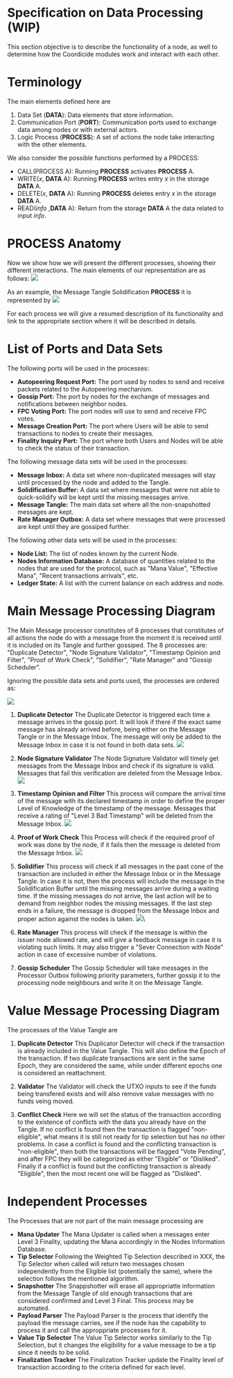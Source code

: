 # Specification on Data Processing (WIP)

This section objective is to describe the functionality of a node, as well to determine how the Coordicide modules work and interact with each other. 

# Terminology 

The main elements defined here are

1. Data Set (**DATA**): Data elements that store information.
2. Communication Port (**PORT**): Communication ports used to exchange data among nodes or with external actors.
3. Logic Process (**PROCESS**): A set of actions the node take interacting with the other elements. 



We also consider the possible functions performed by a PROCESS:

* CALL(PROCESS A): Running **PROCESS** activates  **PROCESS** A.
* WRITE($x$, **DATA** A): Running **PROCESS** writes entry $x$ in the storage **DATA** A.
* DELETE($x$, **DATA** A): Running **PROCESS** deletes entry $x$ in the storage **DATA** A.
* READ(*info* ,**DATA** A): Return from the storage **DATA** A the data related to input *info*.



# PROCESS Anatomy

Now we show how we will present the different processes, showing their different interactions. The main elements of our representation are as follows:
![](https://i.imgur.com/WuHlwWl.png)

As an example, the Message Tangle Solidification **PROCESS** it is represented by
![](https://i.imgur.com/YSjdBOP.png)

For each process we will give a resumed description of its functionality and link to the appropriate section where it will be described in details.

# List of Ports and Data Sets

The following ports will be used in the processes:

* **Autopeering Request Port:** The port used by nodes to send and receive packets related to the Autopeering mechanism. 
* **Gossip Port:** The port by nodes for the exchange of messages and notifications between neighbor nodes.
* **FPC Voting Port:** The port nodes will use to send and receive FPC votes.
* **Message Creation Port:** The port where Users will be able to send transactions to nodes to create their messages. 
* **Finality Inquiry Port:** The port where both Users and Nodes will be able to check the status of their transaction. 

The following message data sets will be used in the processes:
* **Message Inbox:** A data set where non-duplicated messages will stay until processed by the node and added to the Tangle. 
* **Solidification Buffer:** A data set where messages that were not able to quick-solidify will be kept until the missing messages arrive.
* **Message Tangle:** The main data set where all the non-snapshotted messages are kept. 
* **Rate Manager Outbox:** A data set where messages that were processed are kept until they are gossiped further. 

The following other data sets will be used in the processes:
* **Node List:** The list of nodes known by the current Node. 
* **Nodes Information Database:** A database of quantities related to the nodes that are used for the protocol, such as "Mana Value", "Effective Mana", "Recent transactions arrivals", etc. 
* **Ledger State:** A list with the current balance on each address and node. 


# Main Message Processing Diagram 

The Main Message processor constitutes of 8 processes that constitutes of all actions the node do with a message from the moment it is received until it is included on its Tangle and further gossiped. The 8 processes are: "Duplicate Detector", "Node Signature Validator", "Timestamp Opinion and Filter", "Proof of Work Check", "Solidifier", "Rate Manager" and "Gossip Scheduler".

Ignoring the possible data sets and ports used, the processes are ordered as:

![](https://i.imgur.com/xFjNlFd.png)


1. **Duplicate Detector**
The Duplicate Detector is triggered each time a message arrives in the gossip port. It will look if there if the exact same message has already arrived before, being either on the Message Tangle or in the Message Inbox. The message will only be added to the Message Inbox in case it is not found in both data sets.
![](https://i.imgur.com/5Ke3jId.png)

2. **Node Signature Validator**
The Node Signature Validator will timely get messages from the Message Inbox and check if its signature is valid. Messages that fail this verification are deleted from the Message Inbox.
![](https://i.imgur.com/mOrfhqz.png)

3. **Timestamp Opinion and Filter**
This process will compare the arrival time of the message with its declared timestamp in order to define the proper Level of Knowledge of the timestamp of the message. Messages that receive a rating of "Level 3 Bad Timestamp" will be deleted from the Message Inbox. 
![](https://i.imgur.com/lVa7H5L.png)

4. **Proof of Work Check**
This Process will check if the required proof of work was done by the node, if it fails then the message is deleted from the Message Inbox.
![](https://i.imgur.com/sn7UJFD.png)

5. **Solidifier**
This process will check if all messages in the past cone of the transaction are included in either the Message Inbox or in the Message Tangle. In case it is not, then the process will include the message in the Solidification Buffer until the missing messages arrive during a waiting time. If the missing messages do not arrive, the last action will be to demand from neighbor nodes the missing messages. If the last step ends in a failure, the message is dropped from the Message Inbox and proper action against the nodes is taken. 
![](https://i.imgur.com/YSjdBOP.png)\

6. **Rate Manager**
This process will check if the message is within the issuer node allowed rate, and will give a feedback message in case it is violating such limits. It may also trigger a "Sever Connection with Node" action in case of excessive number of violations.

8. **Gossip Scheduler**
The Gossip Scheduler will take messages in the Processor Outbox following priority parameters, further gossip it to the processing node neighbours and write it on the Message Tangle. 



# Value Message Processing Diagram 

The processes of the Value Tangle are 

1. **Duplicate Detector**
This Duplicator Detector will check if the transaction is already included in the Value Tangle. This will also define the Epoch of the transaction. If two duplicate transactions are sent in the same Epoch, they are considered the same, while under different epochs one is considered an reattachment. 

2. **Validator**
The Validator will check the UTXO inputs to see if the funds being transfered exists and will also remove value messages with no funds veing moved. 


3. **Conflict Check**
Here we will set the status of the transaction according to the existence of conflicts with the data you already have on the Tangle. If no conflict is found then the transaction is flagged "non-eligible", what means it is still not ready for tip selection but has no other problems. In case a conflict is found and the conflicting transaction is "non-eligible", then both the transactions will be flagged "Vote Pending", and after FPC they will be categorized as either "Eligible" or "Disliked". Finally if a conflict is found but the conflicting transaction is already "Eligible", then the most recent one will be flagged as "Disliked".


# Independent Processes

The Processes that are not part of the main message processing are

* **Mana Updater**
The Mana Updater is called when a messages enter Level 3 Finality, updating the Mana accordingly in the Nodes Information Database. 
* **Tip Selector**
Following the Weighted Tip Selection described in XXX, the Tip Selector when called will return two messages chosen independently from the Eligible list (potentially the same), where the selection follows the mentioned algorithm. 
* **Snapshotter**
The Snappshotter will erase all appropriatte information from the Message Tangle of old enough transactions that are considered confirmed and Level 3 Final. This process may be automated. 
* **Payload Parser**
The Payload Parser is the process that identify the payload the message carries, see if the node has the capability to process it and call the approppriate processes for it. 
* **Value Tip Selector**
The Value Tip Selector works similarly to the Tip Selection, but it changes the eligibility for a value message to be a tip since it needs to be solid.
* **Finalization Tracker**
The Finalization Tracker update the Finality level of transaction according to the criteria defined for each level. 



<!--stackedit_data:
eyJkaXNjdXNzaW9ucyI6eyJ1WnFsUlZyU3ViSGYxYzA4Ijp7In
RleHQiOiJUaGUgcG9ydCByZXNwb25zaWJsZSBmb3IgdGhlIHBh
Y2tldHMgbmVlZGVkIHRvIG5vZGVzIHRvIHVzZSB0aGUgQXV0b3
BlZXJpbmcgbWVj4oCmIiwic3RhcnQiOjE1MzUsImVuZCI6MTYx
Nn0sInVIcEs0akRGZG1nUVVYUXgiOnsic3RhcnQiOjI0MzAsIm
VuZCI6MjQ0NSwidGV4dCI6Im5vbi1zbmFwc2hvdHRlZCJ9LCJz
N1BuQmQ0aVpvOFByaEhTIjp7InN0YXJ0IjoyNzExLCJlbmQiOj
I3MzcsInRleHQiOiJOb2RlcyBJbmZvcm1hdGlvbiBEYXRhYmFz
ZSJ9LCJIMExjTTlYVVdXbVMwd1QwIjp7InN0YXJ0IjozMDE0LC
JlbmQiOjMyMTMsInRleHQiOiJUaGUgTWFpbiBNZXNzYWdlIHBy
b2Nlc3NvciBjb25zdGl0dXRlcyBvZiA3IHByb2Nlc3NlcyB0aG
F0IGNvbnN0aXR1dGVzIG9mIGFsbCBh4oCmIn0sImc2WkRTQjF4
dGY1UVRDMWciOnsic3RhcnQiOjMyODcsImVuZCI6MzMxNSwidG
V4dCI6IlRpbWVzdGFtcCBPcGluaW9uIGFuZCBGaWx0ZXIifSwi
ZjR0SDh6MUcxMmFmdE8weCI6eyJzdGFydCI6MzM0MiwiZW5kIj
ozMzUyLCJ0ZXh0IjoiU29saWRpZmllciJ9LCJKNXJWbTI0VW9J
ZmRBY0plIjp7InN0YXJ0IjozODU0LCJlbmQiOjM4OTAsInRleH
QiOiIhW10oaHR0cHM6Ly9pLmltZ3VyLmNvbS81S2UzaklkLnBu
ZykifSwiQ1czVTQ4S1daRVpkM04zVSI6eyJzdGFydCI6NDA4Ny
wiZW5kIjo0MTA4LCJ0ZXh0IjoiZnJvbSB0aGUgTWVzc2FnZSBJ
bmJvIn0sIk9idnNOak8waWFuY3psaWUiOnsic3RhcnQiOjQzMD
EsImVuZCI6NDMxOSwidGV4dCI6IkxldmVsIG9mIEtub3dsZWRn
ZSJ9LCJtOUptUHlwalRHRGtKN05nIjp7InN0YXJ0Ijo0NDUyLC
JlbmQiOjQ0ODcsInRleHQiOiIhW10oaHR0cHM6Ly9pLmltZ3Vy
LmNvbS9sVmE3SDVMLnBuZyJ9LCJqd0ExT3lKN3VnVm1lejR5Ij
p7InN0YXJ0Ijo0NjU3LCJlbmQiOjQ2OTMsInRleHQiOiIhW10o
aHR0cHM6Ly9pLmltZ3VyLmNvbS9zbjdVSkZELnBuZykifSwiYj
RhM2tJeVpsWlJPZFZLRiI6eyJzdGFydCI6NTE3NywiZW5kIjo1
MjQ0LCJ0ZXh0IjoiZnJvbSB0aGUgTWVzc2FnZSBJbmJveCBhbm
QgcHJvcGVyIGFjdGlvbiBhZ2FpbnN0IHRoZSBub2RlcyBpcyB0
YWtlbiJ9LCJmQWtLa1Z2U3VTUWxwclNnIjp7InN0YXJ0Ijo1ND
c4LCJlbmQiOjU1NTUsInRleHQiOiJTZXZlciBDb25uZWN0aW9u
IHdpdGggTm9kZVwiIGFjdGlvbiBpbiBjYXNlIG9mIGV4Y2Vzc2
l2ZSBudW1iZXIgb2YgdmlvbGF0aW9ucy4ifSwiNlNFQk1qZlpy
ZUNWSmFxZCI6eyJzdGFydCI6NTI5MCwiZW5kIjo1MzA0LCJ0ZX
h0IjoiKlJhdGUgTWFuYWdlcioifSwiRzFPd1p1QjNidHg1cmZx
ViI6eyJzdGFydCI6NTU2MiwiZW5kIjo1NTc4LCJ0ZXh0IjoiR2
9zc2lwIFNjaGVkdWxlciJ9fSwiY29tbWVudHMiOnsiME9jMllm
YXVpeHY4U0NyUCI6eyJkaXNjdXNzaW9uSWQiOiJ1WnFsUlZyU3
ViSGYxYzA4Iiwic3ViIjoiZ2g6NTExMTI2MTgiLCJ0ZXh0Ijoi
dGhlIHBvcnQgZm9yIGF1dG9wZWVyaW5nIHByb3RvY29sL3JlcX
Vlc3RzPyBEb24gdCB1bmRlcnN0YW5kIHdoYXQgdGhlIGRlY2lz
aW9uIG9uICB3aG8gdG8gY29ubmVjdCBoYXMgdG8gdG8gd2l0aC
B0aGUgcG9ydC4iLCJjcmVhdGVkIjoxNTk1NDIwOTc3NTU0fSwi
M2NBRVcyZnB0dFVGcW8wTiI6eyJkaXNjdXNzaW9uSWQiOiJ1Wn
FsUlZyU3ViSGYxYzA4Iiwic3ViIjoiZ2g6NjgyNTAzNTAiLCJ0
ZXh0IjoiSSB0cmllZCB0byBnaXZlIGEgYmV0dGVyIHdvcmRpbm
csIHRoZSBvbGQgb25lIHdhcyBhd2Z1bC4iLCJjcmVhdGVkIjox
NTk1NDQ0MTExMTQyfSwidTJXUHYwTlpPVDRqUk9jaCI6eyJkaX
NjdXNzaW9uSWQiOiJ1WnFsUlZyU3ViSGYxYzA4Iiwic3ViIjoi
Z2g6NTExMTI2MTgiLCJ0ZXh0Ijoic28gaXRzIHRoZSBzYW1lIH
BvcnQgZm9yIHNlbmRpbmcgYW5kIHJlcXVlc3RpbmcuIElmIHll
cyBwZXJoYXBzIGp1c3QgY2FsbCBpc3QgQXV0b3BlZXJpbmcgUG
9ydCIsImNyZWF0ZWQiOjE1OTU1MDA1ODYxMjJ9LCJoNk51QkRJ
NHBObjZKakRDIjp7ImRpc2N1c3Npb25JZCI6InVIcEs0akRGZG
1nUVVYUXgiLCJzdWIiOiJnaDo1MTExMjYxOCIsInRleHQiOiJk
ZWZpbmUgc25hcHNob3Qgc29tZXdoZXJlIiwiY3JlYXRlZCI6MT
U5NTUwMDcwMjk1NX0sImlUNlVPNEVVdHA0dXBhZ1ciOnsiZGlz
Y3Vzc2lvbklkIjoiczdQbkJkNGlabzhQcmhIUyIsInN1YiI6Im
doOjUxMTEyNjE4IiwidGV4dCI6Imp1c3QgXCJOb2RlIERhdGFi
YXNlXCI/IiwiY3JlYXRlZCI6MTU5NTUwMDgxMDUzNX0sIlRRSG
x6MFdQN1ZaT2UycEsiOnsiZGlzY3Vzc2lvbklkIjoiSDBMY005
WFVXV21TMHdUMCIsInN1YiI6ImdoOjUxMTEyNjE4IiwidGV4dC
I6IlRoZSBNYWluIE1lc3NhZ2UgcHJvY2Vzc29yIGlzIGRpdmlk
ZWQgaW50byA3IHN1Yi1wcm9jZXNzZXM7IGNvdmVyaW5nIGFsbC
BhY3Rpb25zIGEgbm9kZSBoYXMgdG8gcGVyZm9ybSBpbiBvcmRl
ciB0byBzZW5kIGEgbWVzc2FnZSA/IiwiY3JlYXRlZCI6MTU5NT
UwMDk3OTE0Mn0sImRGSkxuZ3RyaVM2ancxajgiOnsiZGlzY3Vz
c2lvbklkIjoiSDBMY005WFVXV21TMHdUMCIsInN1YiI6ImdoOj
UxMTEyNjE4IiwidGV4dCI6IjctPjgiLCJjcmVhdGVkIjoxNTk1
NTAxMDA3MzgzfSwiREpVSFFiZmcwVkwzOHpmOSI6eyJkaXNjdX
NzaW9uSWQiOiJnNlpEU0IxeHRmNVFUQzFnIiwic3ViIjoiZ2g6
NTExMTI2MTgiLCJ0ZXh0IjoiVGltZXN0YW1wIGNoZWNrPyIsIm
NyZWF0ZWQiOjE1OTU1MDEwMzEyODd9LCJYN1VkVUdodHVBOFRm
T3pyIjp7ImRpc2N1c3Npb25JZCI6ImY0dEg4ejFHMTJhZnRPMH
giLCJzdWIiOiJnaDo1MTExMjYxOCIsInRleHQiOiJvciBNVCBT
b2xpZGlmaWVyPyIsImNyZWF0ZWQiOjE1OTU1MDEwNTY0MjR9LC
JaZklCazd1VjA3eVhGaHlkIjp7ImRpc2N1c3Npb25JZCI6Iko1
clZtMjRVb0lmZEFjSmUiLCJzdWIiOiJnaDo1MTExMjYxOCIsIn
RleHQiOiJXaHkgRGVsZXRlIGluIE1lc3NhZ2UgSW5ib3g/Iiwi
Y3JlYXRlZCI6MTU5NTUwMTIwNjQ2MH0sIjhrY2F6eHk5akw3MV
dVRGEiOnsiZGlzY3Vzc2lvbklkIjoiQ1czVTQ4S1daRVpkM04z
VSIsInN1YiI6ImdoOjUxMTEyNjE4IiwidGV4dCI6ImFkZCBcIk
RFTEVURSBNZXNzYWdlIEluYm94XCIiLCJjcmVhdGVkIjoxNTk1
NTAxMzg0MzY2fSwiUUE4OEpXV1VGSWxtVHExSCI6eyJkaXNjdX
NzaW9uSWQiOiJDVzNVNDhLV1pFWmQzTjNVIiwic3ViIjoiZ2g6
NTExMTI2MTgiLCJ0ZXh0IjoiT25jZSBhIG1lc3NhZ2UgaXMgZG
VsZXRlZCBmcm9tIEluYm94LCBnb3NzaXAgbWlnaHQgcHV0IGl0
IHRoZXJlIHlldCBhbm90aGVyIHRpbWUgPyIsImNyZWF0ZWQiOj
E1OTU1MDE0MzYwMzZ9LCJWU1dKUXpZd3o3NXhWZGhBIjp7ImRp
c2N1c3Npb25JZCI6Ik9idnNOak8waWFuY3psaWUiLCJzdWIiOi
JnaDo1MTExMjYxOCIsInRleHQiOiJpbnRyb2R1Y2UgbGluayB0
byBEZWZpbml0aW9uIiwiY3JlYXRlZCI6MTU5NTUwMTQ3NDg0OX
0sIlc1RzdYY2ZOQnZrSFBhVnkiOnsiZGlzY3Vzc2lvbklkIjoi
bTlKbVB5cGpUR0RrSjdOZyIsInN1YiI6ImdoOjUxMTEyNjE4Ii
widGV4dCI6Ik1pc3NpbmcgREVMRVRFIE1lc3NhZ2UgSU5CT1gs
IiwiY3JlYXRlZCI6MTU5NTUwMTU0NjAzN30sIjR5ZUFuOFRZVV
JCc3B6RHgiOnsiZGlzY3Vzc2lvbklkIjoibTlKbVB5cGpUR0Rr
SjdOZyIsInN1YiI6ImdoOjUxMTEyNjE4IiwidGV4dCI6IkFuZC
BSRUFEIiwiY3JlYXRlZCI6MTU5NTUwMTY2MTYyM30sInUzV3NW
MnRpRGRBOG5ZTkUiOnsiZGlzY3Vzc2lvbklkIjoiandBMU95Sj
d1Z1ZtZXo0eSIsInN1YiI6ImdoOjUxMTEyNjE4IiwidGV4dCI6
Ildyb25nIERCIG9wZXJhdGlvbjsgUkVBRC9ERUxFVEUgTWVzc2
FnZSBJbmJveCIsImNyZWF0ZWQiOjE1OTU1MDE3Mjk2NzB9LCIy
QWJPYW1TRzc5N1dDQ3JtIjp7ImRpc2N1c3Npb25JZCI6ImI0YT
NrSXlabFpST2RWS0YiLCJzdWIiOiJnaDo1MTExMjYxOCIsInRl
eHQiOiJhZGQgdGhlc2UgYWN0aW9uIHRvIGZpZ3VyZSIsImNyZW
F0ZWQiOjE1OTU1MDE4MjE1NjB9LCJMS25HQVluMkw2QUFRRllG
Ijp7ImRpc2N1c3Npb25JZCI6ImZBa0trVnZTdVNRbHByU2ciLC
JzdWIiOiJnaDo1MTExMjYxOCIsInRleHQiOiJ5b3UgbWVhbiBk
cm9wcGluZyB0aGUgbm9kZT8iLCJjcmVhdGVkIjoxNTk1NTAyMD
AyOTYwfSwiYXJPVE80eExVQ01KZ0lSVyI6eyJkaXNjdXNzaW9u
SWQiOiI2U0VCTWpmWnJlQ1ZKYXFkIiwic3ViIjoiZ2g6NTExMT
I2MTgiLCJ0ZXh0IjoiQWRkIEZpZ3VyZSIsImNyZWF0ZWQiOjE1
OTU1MDIwMjI1NTB9LCIxYVZpQ0JyTUNEWUNFb3VmIjp7ImRpc2
N1c3Npb25JZCI6IkcxT3dadUIzYnR4NXJmcVYiLCJzdWIiOiJn
aDo1MTExMjYxOCIsInRleHQiOiJBZGQgRmlndXJlIiwiY3JlYX
RlZCI6MTU5NTUwMjA1MDA0OX19LCJoaXN0b3J5IjpbLTE4NjU5
NTUzMzAsMTk3MzE4MTA2MywtMTU4MTk1MTgxMSwtNjQ0MjAyOD
I4LC0xNzUyNDc2NzcsODkwMzU2MzQ5LC02NzY2NDUyMTldfQ==

-->